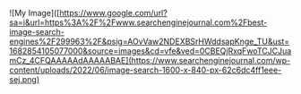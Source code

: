 ![My Image]([https://www.google.com/url?sa=i&url=https%3A%2F%2Fwww.searchenginejournal.com%2Fbest-image-search-engines%2F299963%2F&psig=AOvVaw2NDEXBSrHWddsapKnge_TU&ust=1682854105077000&source=images&cd=vfe&ved=0CBEQjRxqFwoTCJCJuamCz_4CFQAAAAAdAAAAABAE](https://www.searchenginejournal.com/wp-content/uploads/2022/06/image-search-1600-x-840-px-62c6dc4ff1eee-sej.png)

